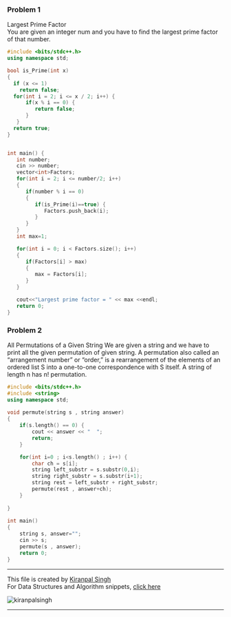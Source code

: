 ### Problem 1
Largest Prime Factor    
You are given an integer num and you have to find the largest prime factor of that number.

```cpp
#include <bits/stdc++.h>
using namespace std;

bool is_Prime(int x)
{
  if (x <= 1)
    return false;
  for(int i = 2; i <= x / 2; i++) {
      if(x % i == 0) {
         return false;
      }
   }
  return true;
}


int main() {
   int number;
   cin >> number;
   vector<int>Factors;
   for(int i = 2; i <= number/2; i++)
   {
      if(number % i == 0)
      {
         if(is_Prime(i)==true) {
            Factors.push_back(i);
         }
      }
   }
   int max=1;

   for(int i = 0; i < Factors.size(); i++)
   {
      if(Factors[i] > max)
      {
         max = Factors[i];
      }
   }

   cout<<"Largest prime factor = " << max <<endl;
   return 0;
}
```

### Problem 2
All Permutations of a Given String
We are given a string and we have to print all the given permutation of given string.
A permutation also called an “arrangement number” or “order,” is a rearrangement of the elements of an ordered list S into a one-to-one correspondence with S itself. A string of length n has n! permutation.  

```cpp
#include <bits/stdc++.h>
#include <string>
using namespace std;
  
void permute(string s , string answer)
{
    if(s.length() == 0) {
        cout << answer << "  ";
        return;
    }

    for(int i=0 ; i<s.length() ; i++) {
        char ch = s[i];
        string left_substr = s.substr(0,i);
        string right_substr = s.substr(i+1);
        string rest = left_substr + right_substr;
        permute(rest , answer+ch);
    }
  
}
  
int main()
{
    string s, answer="";
    cin >> s;
    permute(s , answer);
    return 0;
}
```

---
This file is created by [Kiranpal Singh](https://github.com/kiranpalsingh1806) <br>
For Data Structures and Algorithm snippets, [click here](https://github.com/kiranpalsingh1806/DSA-Code-Snippets) <br>
<p align="left"> <img src="https://komarev.com/ghpvc/?username=kiranpalsingh1806&label=Views&color=blue&style=plastic" alt="kiranpalsingh" /> </p>

---